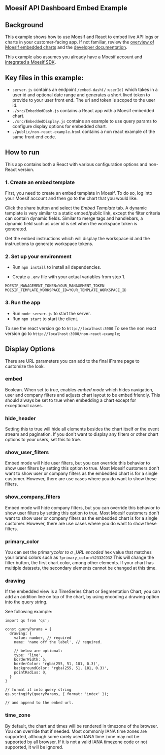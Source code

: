 ## Moesif API Dashboard Embed Example

## Background

This example shows how to use Moesif and React to embed live API logs or charts in your customer-facing app.
If not familiar, review the [overview of Moesif embedded charts](https://www.moesif.com/features/embedded-api-logs)
and the [developer documentation](https://www.moesif.com/docs/api-dashboards/embed-templates/).

This example also assumes you already have a Moesif account and [integrated a Moesif SDK](https://www.moesif.com/implementation).

## Key files in this example:

- `server.js` contains an endpoint `/embed-dash(/:userId)` which takes in a user id and optional date range and generates a short lived token to provide to your user front end. The uri and token is scoped to the user id.
- `./src/EmbeddedDash.js` contains a React app with a Moesif embedded chart.
- `./src/EmbeddedDisplay.js` contains an example to use query params to configure display options for embedded chart.
- `./public/non-react-example.html` contains a non react example of the same front end code.

## How to run

This app contains both a React with various configuration options and non-React version.

### 1. Create an embed template

First, you need to create an embed template in Moesif. To do so, log into your Moesif account and then go to the chart that you would like.

Click the share button and select the _Embed Template_ tab. A dynamic template
is very similar to a static embed/public link, except the filter criteria can contain dynamic fields.
Similar to merge tags and handlebars, a dynamic field such as user id is set when the workspace token is generated.

Get the embed instructions which will display the workspace id and the instructions to generate workspace tokens.

### 2. Set up your environment

- Run `npm install` to install all dependencies.

- Create a `.env` file with your actual variables from step 1.

```
MOESIF_MANAGEMENT_TOKEN=YOUR_MANAGEMENT_TOKEN
MOESIF_TEMPLATE_WORKSPACE_ID=YOUR_TEMPLATE_WORKSPACE_ID
```

### 3. Run the app

- Run `node server.js` to start the server.
- Run `npm start` to start the client.

To see the react version go to `http://localhost:3000`
To see the non react version go to `http://localhost:3000/non-react-example`;

## Display Options

There are URL parameters you can add to the final iFrame page to customize the look.

### embed

Boolean. When set to true, enables _embed mode_ which hides navigation, user and company filters and adjusts chart layout to be embed friendly.
This should always be set to true when embedding a chart except for exceptional cases.

### hide_header

Setting this to true will hide all elements besides the chart itself or the event stream and pagination.
If you don't want to display any filters or other chart options to your users, set this to true.

### show_user_filters

Embed mode will hide user filters, but you can override this behavior to show user filters by setting this option to true.
Most Moesif customers don't want to show user or company filters as the embedded chart
is for a single customer. However, there are use cases where you do want to show these filters.

### show_company_filters

Embed mode will hide company filters, but you can override this behavior to show user filters by setting this option to true.
Most Moesif customers don't want to show user or company filters as the embedded chart
is for a single customer. However, there are use cases where you do want to show these filters.

### primary_color

You can set the primary*color to a \_URL encoded* hex value that matches your brand colors such as `?primary_color=%2332CD32`
This will change the filter button, the first chart color, among other elements. If your chart has multiple datasets,
the secondary elements cannot be changed at this time.

### drawing

If the embedded view is a TimeSeries Chart or Segmentation Chart, you can add an addition line
on top of the chart, by using encoding a drawing option into the query string.

See following example:

```
import qs from 'qs';

const queryParams = {
  drawing: {
    value: number, // required
    name: 'name off the label', // required.

    // below are optional:
    type: 'line',
    borderWidth: 5,
    borderColor: 'rgba(255, 51, 181, 0.3)',
    backgroundColor: 'rgba(255, 51, 181, 0.3)',
    pointRadius: 0,
  }
}

// format it into query string
qs.stringify(queryParams, { format: 'index' });

// and append to the embed url.
```

### time_zone

By default, the chart and times will be rendered in timezone of the browser. You can override that if needed. Most commonly IANA time zones are supported, although some rarely used IANA time zone may not be supported by all browser. If it is not a
valid IANA timezone code or not supported, it will be ignored.
